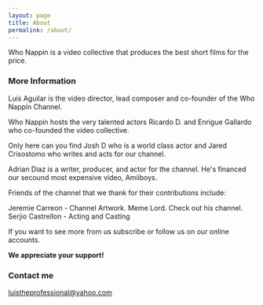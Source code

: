 ```yaml
---
layout: page
title: About
permalink: /about/
---
```


Who Nappin is a video collective that produces the best short films for the price.

### More Information

Luis Aguilar is the  video director, lead composer and co-founder of the Who Nappin Channel.

Who Nappin hosts the very talented actors Ricardo D. and Enrigue Gallardo who co-founded the video collective.

Only here can you find Josh D who is a world class actor and Jared Crisostomo who writes and acts for our channel. 

Adrian Diaz is a writer, producer, and actor for the channel. He's financed our secound most expensive video, Amiiboys.

Friends of the channel that we thank for their contributions include:

Jeremie Carreon - Channel Artwork. Meme Lord. Check out his channel.
Serjio Castrellon - Acting and Casting

If you want to see more from us subscribe or follow us on our online accounts.

<b>We appreciate your support!</b>

### Contact me

[luistheprofessional@yahoo.com](mailto:luistheprofessional@yahoo.com)
